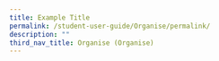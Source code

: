 ```yaml
---
title: Example Title
permalink: /student-user-guide/Organise/permalink/
description: ""
third_nav_title: Organise (Organise)
---
```


